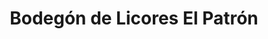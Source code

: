 ---
title: "Bodegón de Licores El Patrón"
url: /ciudad-guayana-puerto-ordaz/bodegon-de-licores-el-patron/
shop: alcohol
---